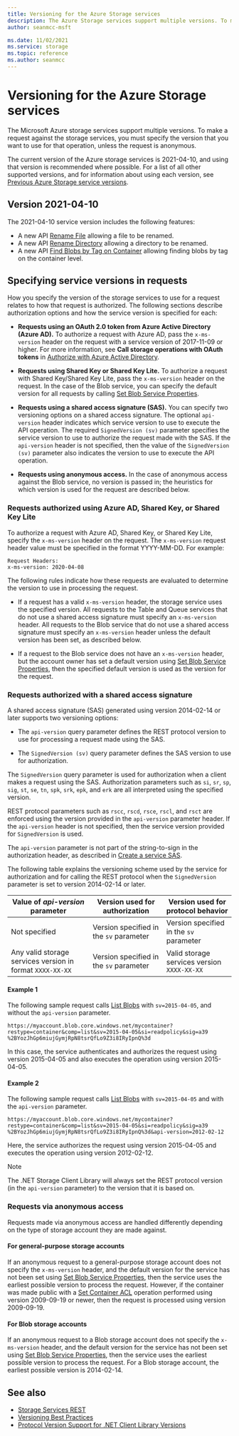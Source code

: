 ```yaml
---
title: Versioning for the Azure Storage services
description: The Azure Storage services support multiple versions. To make a request against the storage services, you must specify the version that you want to use for that operation, unless the request is anonymous.
author: seanmcc-msft

ms.date: 11/02/2021
ms.service: storage
ms.topic: reference
ms.author: seanmcc
---
```


# Versioning for the Azure Storage services

The Microsoft Azure storage services support multiple versions. To make a request against the storage services, you must specify the version that you want to use for that operation, unless the request is anonymous.  
  
The current version of the Azure storage services is 2021-04-10, and using that version is recommended where possible. For a list of all other supported versions, and for information about using each version, see [Previous Azure Storage service versions](Previous-Azure-Storage-Service-Versions.md).

## Version 2021-04-10

The 2021-04-10 service version includes the following features:

- A new API [Rename File](rename-file.md) allowing a file to be renamed.
- A new API [Rename Directory](rename-directory.md) allowing a directory to be renamed.
- A new API [Find Blobs by Tag on Container](find-blobs-by-tags-container.md) allowing finding blobs by tag on the container level.

## Specifying service versions in requests  

How you specify the version of the storage services to use for a request relates to how that request is authorized. The following sections describe authorization options and how the service version is specified for each:  

- **Requests using an OAuth 2.0 token from Azure Active Directory (Azure AD).** To authorize a request with Azure AD, pass the `x-ms-version` header on the request with a service version of 2017-11-09 or higher. For more information, see **Call storage operations with OAuth tokens** in [Authorize with Azure Active Directory](authorize-with-azure-active-directory.md).
  
- **Requests using Shared Key or Shared Key Lite.** To authorize a request with Shared Key/Shared Key Lite, pass the `x-ms-version` header on the request. In the case of the Blob service, you can specify the default version for all requests by calling [Set Blob Service Properties](Set-Blob-Service-Properties.md).  
  
- **Requests using a shared access signature (SAS).** You can specify two versioning options on a shared access signature. The optional `api-version` header indicates which service version to use to execute the API operation. The required `SignedVersion (sv)` parameter specifies the service version to use to authorize the request made with the SAS. If the `api-version` header is not specified, then the value of the `SignedVersion (sv)` parameter also indicates the version to use to execute the API operation.  
  
- **Requests using anonymous access.** In the case of anonymous access against the Blob service, no version is passed in; the heuristics for which version is used for the request are described below.  
  
### Requests authorized using Azure AD, Shared Key, or Shared Key Lite

 To authorize a request with Azure AD, Shared Key, or Shared Key Lite, specify the `x-ms-version` header on the request. The `x-ms-version` request header value must be specified in the format YYYY-MM-DD. For example:  
  
```
Request Headers:  
x-ms-version: 2020-04-08
```  
  
 The following rules indicate how these requests are evaluated to determine the version to use in processing the request.  
  
- If a request has a valid `x-ms-version` header, the storage service uses the specified version. All requests to the Table and Queue services that do not use a shared access signature must specify an `x-ms-version` header. All requests to the Blob service that do not use a shared access signature must specify an `x-ms-version` header unless the default version has been set, as described below.  
  
- If a request to the Blob service does not have an `x-ms-version` header, but the account owner has set a default version using [Set Blob Service Properties](Set-Blob-Service-Properties.md), then the specified default version is used as the version for the request.  
  
### Requests authorized with a shared access signature

 A shared access signature (SAS) generated using version 2014-02-14 or later supports two versioning options:  
  
- The `api-version` query parameter defines the REST protocol version to use for processing a request made using the SAS.  
  
- The `SignedVersion (sv)` query parameter defines the SAS version to use for authorization.  
  
 The `SignedVersion` query parameter is used for authorization when a client makes a request using the SAS. Authorization parameters such as `si`, `sr`, `sp`, `sig`, `st`, `se`, `tn`, `spk`, `srk`, `epk`, and `erk` are all interpreted using the specified version.  
  
 REST protocol parameters such as  `rscc`, `rscd`, `rsce`, `rscl`, and `rsct` are enforced using the version provided in the `api-version` parameter header. If the `api-version` header is not specified, then the service version provided for `SignedVersion` is used.  
  
 The `api-version` parameter is not part of the string-to-sign in the authorization header, as described in [Create a service SAS](create-service-sas.md).  
  
 The following table explains the versioning scheme used by the service for authorization and for calling the REST protocol when the `SignedVersion` parameter is set to version 2014-02-14 or later.  
  
|Value of *api-version* parameter|Version used for authorization|Version used for protocol behavior|  
|---------------------------------------|-------------------------------------------------------|----------------------------------------|  
|Not specified|Version specified in the `sv` parameter|Version specified in the `sv` parameter|  
|Any valid storage services version in format `XXXX-XX-XX`|Version specified in the `sv` parameter|Valid storage services version `XXXX-XX-XX`|  
  
#### Example 1  
  
 The following sample request calls [List Blobs](List-Blobs.md) with `sv=2015-04-05`, and without the `api-version` parameter.  
  
 `https://myaccount.blob.core.windows.net/mycontainer?restype=container&comp=list&sv=2015-04-05&si=readpolicy&sig=a39 %2BYozJhGp6miujGymjRpN8tsrQfLo9Z3i8IRyIpnQ%3d`  
  
 In this case, the service authenticates and authorizes the request using version 2015-04-05 and also executes the operation using version 2015-04-05.  
  
#### Example 2  
  
 The following sample request calls [List Blobs](List-Blobs.md) with `sv=2015-04-05` and with the `api-version` parameter.  
  
 `https://myaccount.blob.core.windows.net/mycontainer?restype=container&comp=list&sv=2015-04-05&si=readpolicy&sig=a39 %2BYozJhGp6miujGymjRpN8tsrQfLo9Z3i8IRyIpnQ%3d&api-version=2012-02-12`  
  
 Here, the service authorizes the request using version 2015-04-05 and executes the operation using version 2012-02-12.  
  
> [!NOTE]
> The .NET Storage Client Library will always set the REST protocol version (in the `api-version` parameter) to the version that it is based on.  
  
### Requests via anonymous access  

Requests made via anonymous access are handled differently depending on the type of storage account they are made against.
 
#### For general-purpose storage accounts

If an anonymous request to a general-purpose storage account does not specify the `x-ms-version` header, and the default version for the service has not been set using [Set Blob Service Properties](Set-Blob-Service-Properties.md), then the service uses the earliest possible version to process the request. However, if the container was made public with a [Set Container ACL](Set-Container-ACL.md) operation performed using version 2009-09-19 or newer, then the request is processed using version 2009-09-19.

#### For Blob storage accounts

If an anonymous request to a Blob storage account does not specify the `x-ms-version` header, and the default version for the service has not been set using [Set Blob Service Properties](Set-Blob-Service-Properties.md), then the service uses the earliest possible version to process the request. For a Blob storage account, the earliest possible version is 2014-02-14.
  
## See also

- [Storage Services REST](Azure-Storage-Services-REST-API-Reference.md)
- [Versioning Best Practices](Versioning-Best-Practices.md)
- [Protocol Version Support for .NET Client Library Versions](Protocol-Version-Support-for-.NET-Client-Library-Versions.md)
